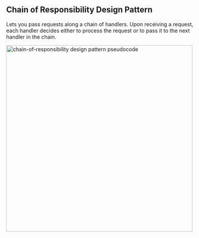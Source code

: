 ## Chain of Responsibility Design Pattern

Lets you pass requests along a chain of handlers. Upon receiving a request, each handler decides either to process the request or to pass it to the next handler in the chain.

<img height="500em" src="https://refactoring.guru/images/patterns/diagrams/chain-of-responsibility/example-en.png" alt="chain-of-responsibility design pattern pseudocode"/>